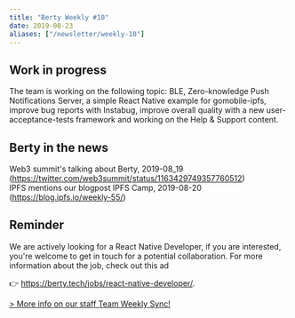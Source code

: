 ```yaml
---
title: "Berty Weekly #10"
date: 2019-08-23
aliases: ["/newsletter/weekly-10"]
---
```


## Work in progress

The team is working on the following topic: BLE, Zero-knowledge Push Notifications Server, a simple React Native example for gomobile-ipfs, improve bug reports with Instabug, improve overall quality with a new user-acceptance-tests framework and working on the Help & Support content.

## Berty in the news

Web3 summit's talking about Berty, 2019-08_19 (https://twitter.com/web3summit/status/1163429749357760512) </br>
IPFS mentions our blogpost IPFS Camp, 2019-08-20 (https://blog.ipfs.io/weekly-55/)

## Reminder

We are actively looking for a React Native Developer, if you are interested, you're welcome to get in touch for a potential collaboration.
For more information about the job, check out this ad

👉 https://berty.tech/jobs/react-native-developer/.


[> More info on our staff Team Weekly Sync!](https://github.com/berty/mgmt/blob/master/meeting-notes/2019/Q4/2019-10-04--staff-team-weekly-sync.md)
